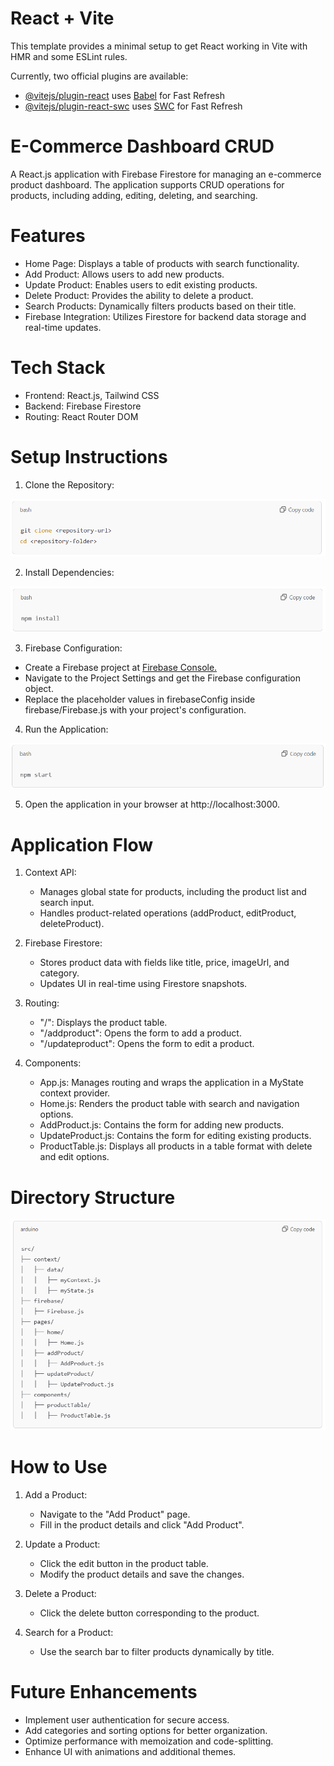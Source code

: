 # React + Vite
This template provides a minimal setup to get React working in Vite with HMR and some ESLint rules.

Currently, two official plugins are available:

- [@vitejs/plugin-react](https://github.com/vitejs/vite-plugin-react/blob/main/packages/plugin-react/README.md) uses [Babel](https://babeljs.io/) for Fast Refresh
- [@vitejs/plugin-react-swc](https://github.com/vitejs/vite-plugin-react-swc) uses [SWC](https://swc.rs/) for Fast Refresh



# E-Commerce Dashboard CRUD

A React.js application with Firebase Firestore for managing an e-commerce product dashboard. The application supports CRUD operations for products, including adding, editing, deleting, and searching.

# Features

- Home Page: Displays a table of products with search functionality.
- Add Product: Allows users to add new products.
- Update Product: Enables users to edit existing products.
- Delete Product: Provides the ability to delete a product.
- Search Products: Dynamically filters products based on their title.
- Firebase Integration: Utilizes Firestore for backend data storage and real-time updates.

# Tech Stack

- Frontend: React.js, Tailwind CSS
- Backend: Firebase Firestore
- Routing: React Router DOM

# Setup Instructions

1. Clone the Repository:

![alt text](image.png)

2. Install Dependencies:

![alt text](image-1.png)

3. Firebase Configuration:

- Create a Firebase project at [Firebase Console.](https://console.firebase.google.com/)
- Navigate to the Project Settings and get the Firebase configuration object.
- Replace the placeholder values in firebaseConfig inside firebase/Firebase.js with your project's configuration.

4. Run the Application:

![alt text](image-2.png)

5. Open the application in your browser at http://localhost:3000.


# Application Flow

1. Context API:

    - Manages global state for products, including the product list and search input.
    - Handles product-related operations (addProduct, editProduct, deleteProduct).

2. Firebase Firestore:

    - Stores product data with fields like title, price, imageUrl, and category.
    - Updates UI in real-time using Firestore snapshots.

3. Routing:

    - "/": Displays the product table.
    - "/addproduct": Opens the form to add a product.
    - "/updateproduct": Opens the form to edit a product.

4. Components:

    - App.js: Manages routing and wraps the application in a MyState context provider.
    - Home.js: Renders the product table with search and navigation options.
    - AddProduct.js: Contains the form for adding new products.
    - UpdateProduct.js: Contains the form for editing existing products.
    - ProductTable.js: Displays all products in a table format with delete and edit options.


# Directory Structure

![alt text](image-3.png)


# How to Use

1. Add a Product:

    - Navigate to the "Add Product" page.
    - Fill in the product details and click "Add Product".

2. Update a Product:

    - Click the edit button in the product table.
    - Modify the product details and save the changes.

3. Delete a Product:

    - Click the delete button corresponding to the product.

4. Search for a Product:

    - Use the search bar to filter products dynamically by title.


# Future Enhancements

- Implement user authentication for secure access.
- Add categories and sorting options for better organization.
- Optimize performance with memoization and code-splitting.
- Enhance UI with animations and additional themes.
